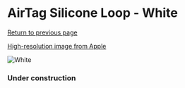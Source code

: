 # AirTag Silicone Loop - White

[Return to previous page](/airtag)

[High-resolution image from Apple](https://store.storeimages.cdn-apple.com/8756/as-images.apple.com/is/MX4F2?wid=4500&hei=4500&fmt=png)

<div style="width: 384px"><img src="/everysource/MX4F2.png" alt="White"></div>

### Under construction
